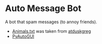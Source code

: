 # Auto Message Bot
A bot that spam messages (to annoy friends).

* [Animals.txt](https://github.com/dsplayerX/AutoMassegeBot/blob/main/animals.txt) was taken from [atduskgreg](https://gist.github.com/atduskgreg/3cf8ef48cb0d29cf151bedad81553a54)
* [PyAutoGUI](https://pyautogui.readthedocs.io/en/latest/)
